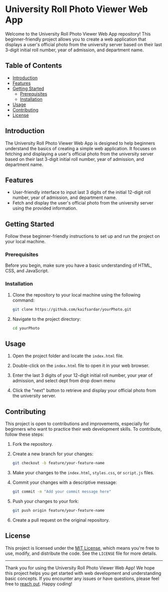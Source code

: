 # University Roll Photo Viewer Web App

Welcome to the University Roll Photo Viewer Web App repository! This beginner-friendly project allows you to create a web application that displays a user's official photo from the university server based on their last 3-digit initial roll number, year of admission, and department name.

## Table of Contents

- [Introduction](#introduction)
- [Features](#features)
- [Getting Started](#getting-started)
  - [Prerequisites](#prerequisites)
  - [Installation](#installation)
- [Usage](#usage)
- [Contributing](#contributing)
- [License](#license)

## Introduction

The University Roll Photo Viewer Web App is designed to help beginners understand the basics of creating a simple web application. It focuses on fetching and displaying a user's official photo from the university server based on their last 3-digit initial roll number, year of admission, and department name.

## Features

- User-friendly interface to input last 3 digits of the initial 12-digit roll number, year of admission, and department name.
- Fetch and display the user's official photo from the university server using the provided information.

## Getting Started

Follow these beginner-friendly instructions to set up and run the project on your local machine.

### Prerequisites

Before you begin, make sure you have a basic understanding of HTML, CSS, and JavaScript.

### Installation

1. Clone the repository to your local machine using the following command:

   ```bash
   git clone https://github.com/kaifsardar/yourPhoto.git
   ```

2. Navigate to the project directory:

   ```bash
   cd yourPhoto
   ```

## Usage

1. Open the project folder and locate the `index.html` file.

2. Double-click on the `index.html` file to open it in your web browser.

3. Enter the last 3 digits of your 12-digit initial roll number, your year of admission, and select dept from drop down menu

4. Click the "next" button to retrieve and display your official photo from the university server.

## Contributing

This project is open to contributions and improvements, especially for beginners who want to practice their web development skills. To contribute, follow these steps:

1. Fork the repository.

2. Create a new branch for your changes:

   ```bash
   git checkout -b feature/your-feature-name
   ```

3. Make your changes to the `index.html`, `styles.css`, or `script.js` files.

4. Commit your changes with a descriptive message:

   ```bash
   git commit -m "Add your commit message here"
   ```

5. Push your changes to your fork:

   ```bash
   git push origin feature/your-feature-name
   ```

6. Create a pull request on the original repository.

## License

This project is licensed under the [MIT License](LICENSE), which means you're free to use, modify, and distribute the code. See the `LICENSE` file for more details.

---

Thank you for using the University Roll Photo Viewer Web App! We hope this project helps you get started with web development and understanding basic concepts. If you encounter any issues or have questions, please feel free to [reach out](https://github.com/your-username/university-roll-photo-webapp/issues). Happy coding!
